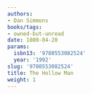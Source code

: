```yaml
---
authors:
- Dan Simmons
books/tags:
- owned-but-unread
date: 1800-04-20
params:
  isbn13: '9780553082524'
  year: '1992'
slug: '9780553082524'
title: The Hollow Man
weight: 1
---
```


<!--more-->